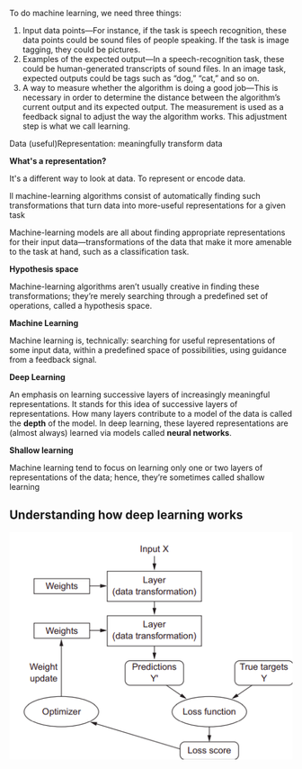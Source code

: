 To do machine learning, we need three things:
1. Input data points—For instance, if the task is speech recognition, these data
points could be sound files of people speaking. If the task is image tagging,
they could be pictures.
2. Examples of the expected output—In a speech-recognition task, these could be
human-generated transcripts of sound files. In an image task, expected outputs
could be tags such as “dog,” “cat,” and so on.
3. A way to measure whether the algorithm is doing a good job—This is necessary in
order to determine the distance between the algorithm’s current output and
its expected output. The measurement is used as a feedback signal to adjust
the way the algorithm works. This adjustment step is what we call learning.

Data (useful)Representation:
meaningfully transform data

**What's a representation?**

It's a different way to look at data. To represent or encode data.

ll machine-learning algorithms consist of automatically finding such transformations that turn data into more-useful representations for a given task

Machine-learning models are all about finding appropriate representations for their input data—transformations of the data that make it more amenable to the task at hand, such as a classification task.

**Hypothesis space**

Machine-learning algorithms aren’t usually creative in finding these transformations; they’re merely searching through a predefined set of
operations, called a hypothesis space.

**Machine Learning**

Machine learning is, technically: searching for useful representations of some input data, within a predefined space of possibilities, using guidance
from a feedback signal. 

**Deep Learning** 

An emphasis on learning successive layers of increasingly
meaningful representations.
It stands for this idea of successive layers of representations. How many layers contribute to a model of the data is
called the **depth** of the model.
In deep learning, these layered representations are (almost always) learned via
models called **neural networks**.

**Shallow learning** 

Machine learning tend to focus on learning only one or two layers of representations of the data; hence, they’re sometimes called shallow learning

## **Understanding how deep learning works**

![deep_learning_working_process](./deep.png)